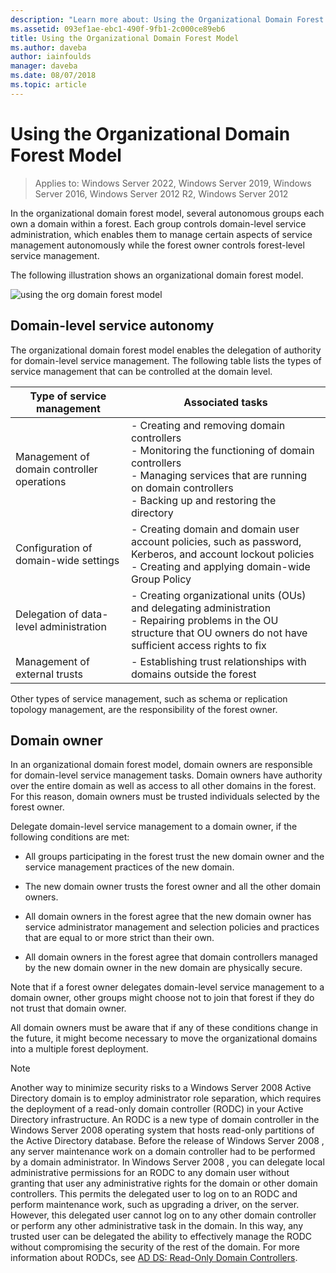 ```yaml
---
description: "Learn more about: Using the Organizational Domain Forest Model"
ms.assetid: 093ef1ae-ebc1-490f-9fb1-2c000ce89eb6
title: Using the Organizational Domain Forest Model
ms.author: daveba
author: iainfoulds
manager: daveba
ms.date: 08/07/2018
ms.topic: article
---
```


# Using the Organizational Domain Forest Model

>Applies to: Windows Server 2022, Windows Server 2019, Windows Server 2016, Windows Server 2012 R2, Windows Server 2012

In the organizational domain forest model, several autonomous groups each own a domain within a forest. Each group controls domain-level service administration, which enables them to manage certain aspects of service management autonomously while the forest owner controls forest-level service management.

The following illustration shows an organizational domain forest model.

![using the org domain forest model](../../media/Using-the-Organizational-Domain-Forest-Model/c50a3c6a-b0e4-43ec-ad62-f05d05f0bbd2.gif)

## Domain-level service autonomy

The organizational domain forest model enables the delegation of authority for domain-level service management. The following table lists the types of service management that can be controlled at the domain level.

| Type of service management | Associated tasks |
| -------------------------- |----------------- |
| Management of domain controller operations    | - Creating and removing domain controllers<br />- Monitoring the functioning of domain controllers<br />- Managing services that are running on domain controllers<br />- Backing up and restoring the directory |
| Configuration of domain-wide settings         | - Creating domain and domain user account policies, such as password, Kerberos, and account lockout policies<br />- Creating and applying domain-wide Group Policy |
| Delegation of data-level administration       | - Creating organizational units (OUs) and delegating administration<br />- Repairing problems in the OU structure that OU owners do not have sufficient access rights to fix |
| Management of external trusts | - Establishing trust relationships with domains outside the forest |

Other types of service management, such as schema or replication topology management, are the responsibility of the forest owner.

## Domain owner

In an organizational domain forest model, domain owners are responsible for domain-level service management tasks. Domain owners have authority over the entire domain as well as access to all other domains in the forest. For this reason, domain owners must be trusted individuals selected by the forest owner.

Delegate domain-level service management to a domain owner, if the following conditions are met:

- All groups participating in the forest trust the new domain owner and the service management practices of the new domain.

- The new domain owner trusts the forest owner and all the other domain owners.

- All domain owners in the forest agree that the new domain owner has service administrator management and selection policies and practices that are equal to or more strict than their own.

- All domain owners in the forest agree that domain controllers managed by the new domain owner in the new domain are physically secure.

Note that if a forest owner delegates domain-level service management to a domain owner, other groups might choose not to join that forest if they do not trust that domain owner.

All domain owners must be aware that if any of these conditions change in the future, it might become necessary to move the organizational domains into a multiple forest deployment.

> [!NOTE]
> Another way to minimize security risks to a  Windows Server 2008  Active Directory domain is to employ administrator role separation, which requires the deployment of a read-only domain controller (RODC) in your Active Directory infrastructure. An RODC is a new type of domain controller in the  Windows Server 2008  operating system that hosts read-only partitions of the Active Directory database. Before the release of  Windows Server 2008 , any server maintenance work on a domain controller had to be performed by a domain administrator. In  Windows Server 2008 , you can delegate local administrative permissions for an RODC to any domain user without granting that user any administrative rights for the domain or other domain controllers. This permits the delegated user to log on to an RODC and perform maintenance work, such as upgrading a driver, on the server. However, this delegated user cannot log on to any other domain controller or perform any other administrative task in the domain. In this way, any trusted user can be delegated the ability to effectively manage the RODC without compromising the security of the rest of the domain. For more information about RODCs, see [AD DS: Read-Only Domain Controllers](/previous-versions/windows/it-pro/windows-server-2008-r2-and-2008/cc732801(v=ws.10)).
